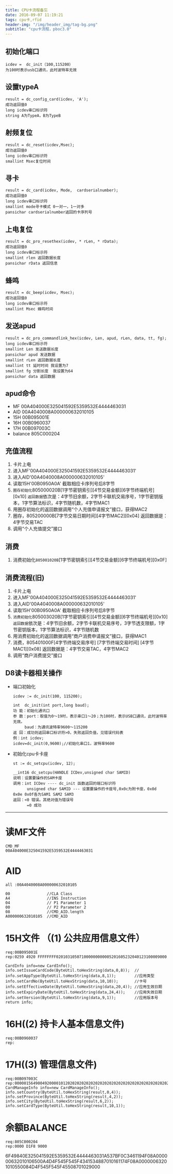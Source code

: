 ```yaml
---
title: CPU卡流程备忘
date: 2016-09-07 11:19:21
tags: cpu卡,rfid
header-img: "/img/header_img/tag-bg.png"
subtitle: "cpu卡流程，pboc3.0"
---
```


## 初始化端口
    icdev =  dc_init（100,115200）
    为100时表示usb口通讯，此时波特率无效
## 设置typeA
    result = dc_config_card(icdev, 'A');
    成功返回值0
    long icdev串口标识符
    string A为TypeA，B为TypeB
## 射频复位
    result = dc_reset(icdev,Msec);
    成功返回值0
    long icdev串口标识符
    smallint Msec复位时间
##  寻卡
    result = dc_card(icdev, Mode,  cardserialnumber);
    成功返回值0
    long icdev串口标识符
    smallint mode寻卡模式 0一对一，1一对多
    pansichar cardserialnumber返回的卡序列号
## 上电复位
    result = dc_pro_resethex(icdev, * rLen, * rData);
    成功返回值0
    long icdev串口标示符
    smallint rlen 返回数据长度
    pansichar rData 返回信息    
## 蜂鸣
    result = dc_beep(icdev, Msec);
    成功返回值0
    long icdev串口标示符
    smallint Msec 蜂鸣时间
## 发送apud
    result = dc_pro_commandlink_hex(icdev, Len, apud, rLen, data, tt, fg);
    long icdev串口标示符
    smallint Len 发送数据长度
    pansichar apud 发送数据
    smallint rLen 返回数据长度
    smallint tt 延时时间 我设置为7
    smallint fg 分割长度  我设置为64
    pansichar data 返回数据
## apud命令
* MF 00A404000E325041592E5359532E4444463031
* AID 00A4040008A000000632010105
* 15H 00B095001E
* 16H 00B0960037
* 17H 00B097003C
* balance 805C000204

## 充值流程
1.  卡片上电
1.  进入MF'00A404000E325041592E5359532E4444463031'
1.  进入AID'00A4040008A000000632010105'
1.  读取15H'00B0950A0A' 截取相应卡序列号后8字节
1.  `圈存初始化`805000020B[1字节密钥索引][4节交易金额][6字节终端机号][0x10]
    `返回数据`依次是：4字节旧余额，2字节卡联机交易序号，1字节密钥版本，1字节算法标识，4字节随机数，4字节MAC1
1.  用圈存初始化的返回数据调用“个人充值申请报文”接口，获得MAC2
1.  圈存，805200000B[7字节交易日期时间][4字节MAC2][0x04]
    返回数据是：4字节交易TAC
1.  调用“个人充值提交”接口

## 消费
1. 消费初始化`805001020B`[1字节密钥索引][4节交易金额][6字节终端机号][0x0F]

## 消费流程(旧)
1.  卡片上电
1.  进入MF'00A404000E325041592E5359532E4444463031'
1.  进入AID'00A4040008A000000632010105'
1.  读取15H'00B0950A0A' 截取相应卡序列号后8字节
1.  `消费初始化`805003020B[1字节密钥索引][4节交易金额][6字节终端机号][0x10]
    `返回数据`依次是：4字节旧余额，2字节卡联机交易序号，3字节透支限额，1字节密钥版本，1字节算法标识，4字节随机数
1.  用消费初始化的返回数据调用“商户消费申请报文”接口，获得MAC1
1.  消费，805401000F[4字节终端交易序号] [7字节终端交易时间] [4字节MAC1][0x08]
    返回数据是：4字节交易TAC，4字节MAC2
1.  调用“商户消费提交”接口


## D8读卡器相关操作

* 端口初始化

  `icdev := dc_init(100, 115200);`

  >  
      int  dc_init(int port,long baud);
      功 能：初始化通讯口
      参 数：port：取值为0～19时，表示串口1～20；为100时，表示USB口通讯，此时波特率无效。
           baud：为通讯波特率9600～115200
      返 回：成功则返回串口标识符>0，失败返回负值，见错误代码表
      例：int icdev;
      icdev=dc_init(0,9600);//初始化串口1，波特率9600



* 初始化cpu卡卡座

  `st := dc_setcpu(icdev, 12);`
    >  
      __int16 dc_setcpu(HANDLE ICDev,unsigned char SAMID)
      说明：设置要操作的SAM卡座
      调用：int ICDev ---- dc_init 函数返回的端口标识符
            unsigned char SAMID --- 设置要操作的卡座号,0x0c为附卡座，0x0d 0x0e 0x0f各为SAM1 SAM2 SAM3
      返回：<0 错误。其绝对值为错误号
            =0 成功



-----
# 读MF文件
    CMD_MF
    00A404000E325041592E5359532E4444463031
# AID

    all :00A4040008A000000632010105

    00                //CLA Class
    A4                //INS Instruction
    04                // P1 Parameter 1
    00                // P2 Parameter 2
    08                //CMD_AID.length
    A000000632010105  //CMD_AID

# 15H文件 （(1)	公共应用信息文件）
    req:00B095001E
    rep:0259 4920 FFFFFFFF020103105071000000000005201605232040123100009000

    CardInfo info=new CardInfo();
    info.setIssueCardCode(ByteUtil.toHexString(data,0,8));  //
    info.setAppType(ByteUtil.toHexString(data,8,1));        //应用类型
    info.setCardNo(ByteUtil.toHexString(data,10,10));       //卡号
    info.setEffectiveDate(ByteUtil.toHexString(data,20,4)); //应用生效日期
    info.setExpiryDate(ByteUtil.toHexString(data,24,4));    //应用失效日期
    info.setVersion(ByteUtil.toHexString(data,9,1));        //应用版本号
    return info;

# 16H((2)	持卡人基本信息文件)
    req:00B0960037
    rep:

# 17H((3)	管理信息文件)
    req:00B097003C
    rep:0000015649004920000101202020202020202020202020202020202020202020202020202020202020202020202020202020202020202020202020209000
    CardManageInfo info=new CardManageInfo();
    info.setCountry(ByteUtil.toHexString(result,0,4));
    info.setProvince(ByteUtil.toHexString(result,4,2));
    info.setCity(ByteUtil.toHexString(result,6,2));
    info.setCardType(ByteUtil.toHexString(result,10,1));

# 余额BALANCE
    req:805C000204
    rep:0000 D1F8 9000

6F49840E325041592E5359532E4444463031A537BF0C3461194F08A000000632010106500A4D4F545F545F4341534887010161174F08A00000063201010550084D4F545F545F45508701029000
